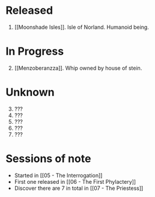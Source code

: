# Released

1. [[Moonshade Isles]]. Isle of Norland. Humanoid being. 

# In Progress

2. [[Menzoberanzza]]. Whip owned by house of stein.

# Unknown

3. ???
4. ???
5. ???
6. ???
7. ???

# Sessions of note

* Started in [[05 - The Interrogation]]
* First one released in [[06 - The First Phylactery]]
* Discover there are 7 in total in [[07 - The Priestess]]